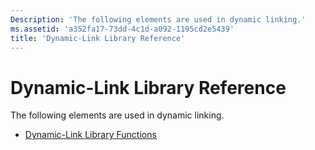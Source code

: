 ```yaml
---
Description: 'The following elements are used in dynamic linking.'
ms.assetid: 'a352fa17-73dd-4c1d-a092-1195cd2e5439'
title: 'Dynamic-Link Library Reference'
---
```


# Dynamic-Link Library Reference

The following elements are used in dynamic linking.

-   [Dynamic-Link Library Functions](dynamic-link-library-functions.md)

 

 



